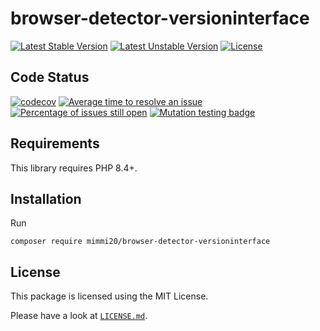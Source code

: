 # browser-detector-versioninterface

[![Latest Stable Version](https://poser.pugx.org/mimmi20/browser-detector-versioninterface/v/stable?format=flat-square)](https://packagist.org/packages/mimmi20/browser-detector-versioninterface)
[![Latest Unstable Version](https://poser.pugx.org/mimmi20/browser-detector-versioninterface/v/unstable?format=flat-square)](https://packagist.org/packages/mimmi20/browser-detector-versioninterface)
[![License](https://poser.pugx.org/mimmi20/browser-detector-versioninterface/license?format=flat-square)](https://packagist.org/packages/mimmi20/browser-detector-versioninterface)

## Code Status

[![codecov](https://codecov.io/gh/mimmi20/browser-detector-versioninterface/branch/master/graph/badge.svg)](https://codecov.io/gh/mimmi20/browser-detector-versioninterface)
[![Average time to resolve an issue](https://isitmaintained.com/badge/resolution/mimmi20/browser-detector-versioninterface.svg)](https://isitmaintained.com/project/mimmi20/browser-detector-versioninterface "Average time to resolve an issue")
[![Percentage of issues still open](https://isitmaintained.com/badge/open/mimmi20/browser-detector-versioninterface.svg)](https://isitmaintained.com/project/mimmi20/browser-detector-versioninterface "Percentage of issues still open")
[![Mutation testing badge](https://img.shields.io/endpoint?style=flat&url=https%3A%2F%2Fbadge-api.stryker-mutator.io%2Fgithub.com%2Fmimmi20%2Fbrowser-detector-versioninterface%2Fmaster)](https://dashboard.stryker-mutator.io/reports/github.com/mimmi20/browser-detector-versioninterface/master)

## Requirements

This library requires PHP 8.4+.

## Installation

Run

```shell
composer require mimmi20/browser-detector-versioninterface
```

## License

This package is licensed using the MIT License.

Please have a look at [`LICENSE.md`](LICENSE.md).
